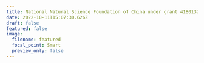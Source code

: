 ```yaml
---
title: National Natural Science Foundation of China under grant 41801323
date: 2022-10-11T15:07:30.626Z
draft: false
featured: false
image:
  filename: featured
  focal_point: Smart
  preview_only: false
---
```

